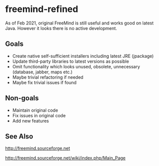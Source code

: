 # freemind-refined

As of Feb 2021, original FreeMind is still useful and works good on latest Java. However it looks there is no active development.

## Goals

- Create native self-sufficient installers including latest JRE (jpackage)
- Update third-party libraries to latest versions as possible
- Omit functionality which looks unused, obsolete, unnecessary (database, jabber, maps etc.)
- Maybe trivial refactoring if needed
- Maybe fix trivial issues if found

## Non-goals

- Maintain original code
- Fix issues in original code
- Add new features

## See Also

http://freemind.sourceforge.net

http://freemind.sourceforge.net/wiki/index.php/Main_Page

